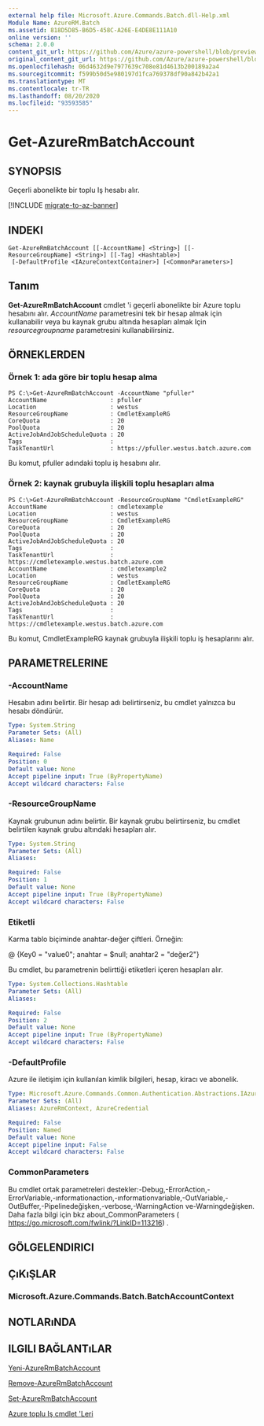 ```yaml
---
external help file: Microsoft.Azure.Commands.Batch.dll-Help.xml
Module Name: AzureRM.Batch
ms.assetid: 818D5D85-B6D5-458C-A26E-E4DE8E111A10
online version: ''
schema: 2.0.0
content_git_url: https://github.com/Azure/azure-powershell/blob/preview/src/ResourceManager/AzureBatch/Commands.Batch/help/Get-AzureRmBatchAccount.md
original_content_git_url: https://github.com/Azure/azure-powershell/blob/preview/src/ResourceManager/AzureBatch/Commands.Batch/help/Get-AzureRmBatchAccount.md
ms.openlocfilehash: 06d4632d9e7977639c708e81d4613b200189a2a4
ms.sourcegitcommit: f599b50d5e980197d1fca769378df90a842b42a1
ms.translationtype: MT
ms.contentlocale: tr-TR
ms.lasthandoff: 08/20/2020
ms.locfileid: "93593585"
---
```

# Get-AzureRmBatchAccount

## SYNOPSIS
Geçerli abonelikte bir toplu Iş hesabı alır.

[!INCLUDE [migrate-to-az-banner](../../includes/migrate-to-az-banner.md)]

## INDEKI

```
Get-AzureRmBatchAccount [[-AccountName] <String>] [[-ResourceGroupName] <String>] [[-Tag] <Hashtable>]
 [-DefaultProfile <IAzureContextContainer>] [<CommonParameters>]
```

## Tanım
**Get-AzureRmBatchAccount** cmdlet 'i geçerli abonelikte bir Azure toplu hesabını alır. *AccountName* parametresini tek bir hesap almak için kullanabilir veya bu kaynak grubu altında hesapları almak Için *resourcegroupname* parametresini kullanabilirsiniz.

## ÖRNEKLERDEN

### Örnek 1: ada göre bir toplu hesap alma
```
PS C:\>Get-AzureRmBatchAccount -AccountName "pfuller"
AccountName                  : pfuller
Location                     : westus
ResourceGroupName            : CmdletExampleRG
CoreQuota                    : 20
PoolQuota                    : 20
ActiveJobAndJobScheduleQuota : 20
Tags                         :
TaskTenantUrl                : https://pfuller.westus.batch.azure.com
```

Bu komut, pfuller adındaki toplu iş hesabını alır.

### Örnek 2: kaynak grubuyla ilişkili toplu hesapları alma
```
PS C:\>Get-AzureRmBatchAccount -ResourceGroupName "CmdletExampleRG"
AccountName                  : cmdletexample
Location                     : westus
ResourceGroupName            : CmdletExampleRG
CoreQuota                    : 20
PoolQuota                    : 20
ActiveJobAndJobScheduleQuota : 20
Tags                         :
TaskTenantUrl                : https://cmdletexample.westus.batch.azure.com
AccountName                  : cmdletexample2
Location                     : westus
ResourceGroupName            : CmdletExampleRG
CoreQuota                    : 20
PoolQuota                    : 20
ActiveJobAndJobScheduleQuota : 20
Tags                         :
TaskTenantUrl                : https://cmdletexample.westus.batch.azure.com
```

Bu komut, CmdletExampleRG kaynak grubuyla ilişkili toplu iş hesaplarını alır.

## PARAMETRELERINE

### -AccountName
Hesabın adını belirtir.
Bir hesap adı belirtirseniz, bu cmdlet yalnızca bu hesabı döndürür.

```yaml
Type: System.String
Parameter Sets: (All)
Aliases: Name

Required: False
Position: 0
Default value: None
Accept pipeline input: True (ByPropertyName)
Accept wildcard characters: False
```

### -ResourceGroupName
Kaynak grubunun adını belirtir.
Bir kaynak grubu belirtirseniz, bu cmdlet belirtilen kaynak grubu altındaki hesapları alır.

```yaml
Type: System.String
Parameter Sets: (All)
Aliases: 

Required: False
Position: 1
Default value: None
Accept pipeline input: True (ByPropertyName)
Accept wildcard characters: False
```

### Etiketli
Karma tablo biçiminde anahtar-değer çiftleri. Örneğin:

@ {Key0 = "value0"; anahtar = $null; anahtar2 = "değer2"}

Bu cmdlet, bu parametrenin belirttiği etiketleri içeren hesapları alır.

```yaml
Type: System.Collections.Hashtable
Parameter Sets: (All)
Aliases: 

Required: False
Position: 2
Default value: None
Accept pipeline input: True (ByPropertyName)
Accept wildcard characters: False
```

### -DefaultProfile
Azure ile iletişim için kullanılan kimlik bilgileri, hesap, kiracı ve abonelik.

```yaml
Type: Microsoft.Azure.Commands.Common.Authentication.Abstractions.IAzureContextContainer
Parameter Sets: (All)
Aliases: AzureRmContext, AzureCredential

Required: False
Position: Named
Default value: None
Accept pipeline input: False
Accept wildcard characters: False
```

### CommonParameters
Bu cmdlet ortak parametreleri destekler:-Debug,-ErrorAction,-ErrorVariable,-ınformationaction,-ınformationvariable,-OutVariable,-OutBuffer,-Pipelinedeğişken,-verbose,-WarningAction ve-Warningdeğişken. Daha fazla bilgi için bkz about_CommonParameters ( https://go.microsoft.com/fwlink/?LinkID=113216) .

## GÖLGELENDIRICI

## ÇıKıŞLAR

### Microsoft.Azure.Commands.Batch.BatchAccountContext

## NOTLARıNDA

## ILGILI BAĞLANTıLAR

[Yeni-AzureRmBatchAccount](./New-AzureRmBatchAccount.md)

[Remove-AzureRmBatchAccount](./Remove-AzureRmBatchAccount.md)

[Set-AzureRmBatchAccount](./Set-AzureRmBatchAccount.md)

[Azure toplu Iş cmdlet 'Leri](./AzureRM.Batch.md)
